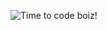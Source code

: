 ![Time to code boiz!](https://media.discordapp.net/attachments/751520704431652996/751520776490057868/--1.jpg?width=684&height=684)
